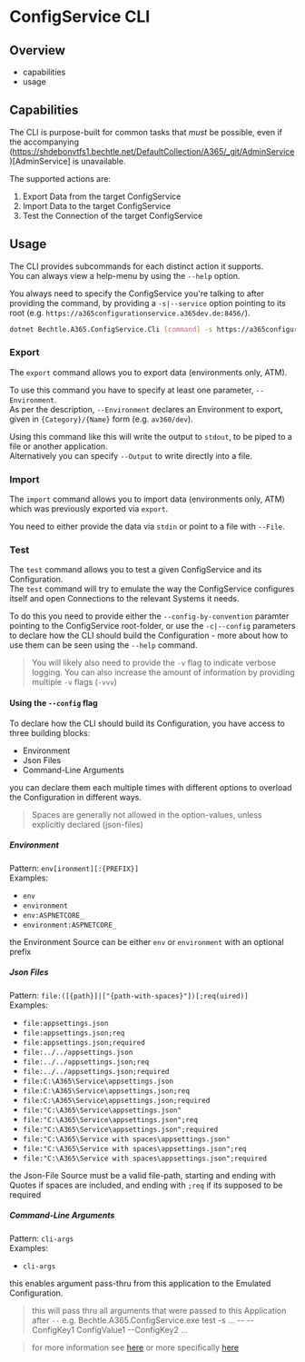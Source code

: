 ﻿# ConfigService CLI

## Overview

- capabilities
- usage

## Capabilities

The CLI is purpose-built for common tasks that *must* be possible, even if the accompanying (https://shdebonvtfs1.bechtle.net/DefaultCollection/A365/_git/AdminService)[AdminService] is unavailable.

The supported actions are:

1. Export Data from the target ConfigService
2. Import Data to the target ConfigService
3. Test the Connection of the target ConfigService

## Usage

The CLI provides subcommands for each distinct action it supports.  
You can always view a help-menu by using the `--help` option.  

You always need to specify the ConfigService you're talking to after providing the command, by providing a `-s|--service` option pointing to its root (e.g. `https://a365configurationservice.a365dev.de:8456/`).

```sh
dotnet Bechtle.A365.ConfigService.Cli [command] -s https://a365configurationservice.a365dev.de:8456/ [command-options]
```

### Export

The `export` command allows you to export data (environments only, ATM).

To use this command you have to specify at least one parameter, `--Environment`.  
As per the description, `--Environment` declares an Environment to export, given in `{Category}/{Name}` form (e.g. `av360/dev`).

Using this command like this will write the output to `stdout`, to be piped to a file or another application.  
Alternatively you can specify `--Output` to write directly into a file.

### Import

The `import` command allows you to import data (environments only, ATM) which was previously exported via `export`.

You need to either provide the data via `stdin` or point to a file with `--File`.

### Test

The `test` command allows you to test a given ConfigService and its Configuration.  
The `test` command will try to emulate the way the ConfigService configures itself and open Connections to the relevant Systems it needs.

To do this you need to provide either the `--config-by-convention` paramter pointing to the ConfigService root-folder, or use the `-c|--config` parameters to declare how the CLI should build the Configuration - more about how to use them can be seen using the `--help` command.

> You will likely also need to provide the `-v` flag to indicate verbose logging.
> You can also increase the amount of information by providing multiple `-v` flags (`-vvv`)

#### Using the `--config` flag

To declare how the CLI should build its Configuration, you have access to three building blocks:

- Environment
- Json Files
- Command-Line Arguments

you can declare them each multiple times with different options to overload the Configuration in different ways.

> Spaces are generally not allowed in the option-values, unless explicitly declared (json-files)

##### Environment

Pattern: `env[ironment][:{PREFIX}]`  
Examples:
- `env`
- `environment`
- `env:ASPNETCORE_`
- `environment:ASPNETCORE_`

the Environment Source can be either `env` or `environment` with an optional prefix

##### Json Files

Pattern: `file:([{path}]|["{path-with-spaces}"])[;req(uired)]`  
Examples:
- `file:appsettings.json`
- `file:appsettings.json;req`
- `file:appsettings.json;required`
- `file:../../appsettings.json`
- `file:../../appsettings.json;req`
- `file:../../appsettings.json;required`
- `file:C:\A365\Service\appsettings.json`
- `file:C:\A365\Service\appsettings.json;req`
- `file:C:\A365\Service\appsettings.json;required`
- `file:"C:\A365\Service\appsettings.json"`
- `file:"C:\A365\Service\appsettings.json";req`
- `file:"C:\A365\Service\appsettings.json";required`
- `file:"C:\A365\Service with spaces\appsettings.json"`
- `file:"C:\A365\Service with spaces\appsettings.json";req`
- `file:"C:\A365\Service with spaces\appsettings.json";required`

the Json-File Source must be a valid file-path, starting and ending with Quotes if spaces are included, and ending with `;req` if its supposed to be required

##### Command-Line Arguments

Pattern: `cli-args`  
Examples:
- `cli-args`

this enables argument pass-thru from this application to the Emulated Configuration.

> this will pass thru all arguments that were passed to this Application after `--`
> e.g.
> Bechtle.A365.ConfigService.exe test -s ... -- --ConfigKey1 ConfigValue1 --ConfigKey2 ...


> for more information see [here](https://docs.microsoft.com/en-us/aspnet/core/fundamentals/configuration/?view=aspnetcore-2.2#command-line-configuration-provider) or more specifically [here](https://docs.microsoft.com/en-us/aspnet/core/fundamentals/configuration/?view=aspnetcore-2.2#arguments)